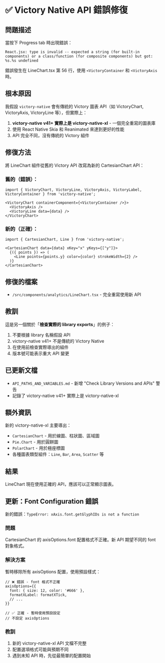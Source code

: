 # ✅ Victory Native API 錯誤修復

## 問題描述
當按下 Progress tab 時出現錯誤：
```
React.jsx: type is invalid -- expected a string (for built-in components) or a class/function (for composite components) but got: %s.%s undefined
```

錯誤發生在 LineChart.tsx 第 56 行，使用 `<VictoryContainer` 和 `<VictoryAxis` 時。

## 根本原因
我假設 `victory-native` 會有傳統的 Victory 圖表 API（如 VictoryChart, VictoryAxis, VictoryLine 等），但實際上：

1. **victory-native v41+ 實際上是 victory-native-xl** - 一個完全重寫的圖表庫
2. 使用 React Native Skia 和 Reanimated 來達到更好的性能
3. API 完全不同，沒有傳統的 Victory 組件

## 修復方法
將 LineChart 組件從舊的 Victory API 改寫為新的 CartesianChart API：

### 舊的（錯誤）：
```tsx
import { VictoryChart, VictoryLine, VictoryAxis, VictoryLabel, VictoryContainer } from 'victory-native';

<VictoryChart containerComponent={<VictoryContainer />}>
  <VictoryAxis />
  <VictoryLine data={data} />
</VictoryChart>
```

### 新的（正確）：
```tsx
import { CartesianChart, Line } from 'victory-native';

<CartesianChart data={data} xKey="x" yKeys={["y"]}>
  {({ points }) => (
    <Line points={points.y} color={color} strokeWidth={2} />
  )}
</CartesianChart>
```

## 修復的檔案
- `/src/components/analytics/LineChart.tsx` - 完全重寫使用新 API

## 教訓
這是另一個關於「**檢查實際的 library exports**」的例子：
1. 不要根據 library 名稱假設 API
2. victory-native v41+ 不是傳統的 Victory Native
3. 在使用前檢查實際導出的組件
4. 版本號可能表示重大 API 變更

## 已更新文檔
- `API_PATHS_AND_VARIABLES.md` - 新增 "Check Library Versions and APIs" 警告
- 記錄了 victory-native v41+ 實際上是 victory-native-xl

## 額外資訊
新的 victory-native-xl 主要導出：
- `CartesianChart` - 用於線圖、柱狀圖、區域圖
- `Pie.Chart` - 用於圓餅圖
- `PolarChart` - 用於極座標圖
- 各種圖表類型組件：`Line`, `Bar`, `Area`, `Scatter` 等

## 結果
LineChart 現在使用正確的 API，應該可以正常顯示圖表。

## 更新：Font Configuration 錯誤
新的錯誤：`TypeError: xAxis.font.getGlyphIDs is not a function`

### 問題
CartesianChart 的 axisOptions.font 配置格式不正確。新 API 期望不同的 font 對象格式。

### 解決方案
暫時移除所有 axisOptions 配置，使用預設樣式：
```tsx
// ❌ 錯誤 - font 格式不正確
axisOptions={{
  font: { size: 12, color: '#666' },
  formatXLabel: formatXTick,
  // ...
}}

// ✅ 正確 - 暫時使用預設設定
// 不設定 axisOptions
```

### 教訓
1. 新的 victory-native-xl API 文檔不完整
2. 配置選項格式可能與預期不同
3. 遇到未知 API 時，先從最簡單的配置開始